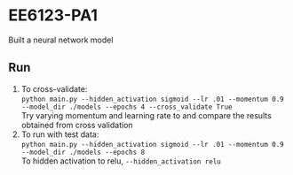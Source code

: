 # EE6123-PA1
Built a neural network model

## Run
1. To cross-validate:  
   `python main.py --hidden_activation sigmoid --lr .01 --momentum 0.9 --model_dir ./models --epochs 4 --cross_validate True`   
    Try varying momentum and learning rate to and compare the results obtained from cross validation
2. To run with test data:  
    `python main.py --hidden_activation sigmoid --lr .01 --momentum 0.9 --model_dir ./models --epochs 8`   
    To hidden activation to relu, `--hidden_activation relu`
